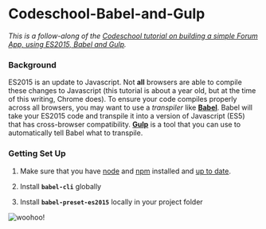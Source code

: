 # Codeschool-Babel-and-Gulp

_This is a follow-along of the [Codeschool tutorial on building a simple Forum App, using ES2015, Babel and Gulp](https://github.com/codeschool/WatchUsBuild-ForumAppWithES2015)._

### Background

ES2015 is an update to Javascript.  Not **all** browsers are able to compile these changes to Javascript (this tutorial is about a year old, but at the time of this writing, Chrome does).  To ensure your code compiles properly across all browsers, you may want to use a _transpiler_ like [**Babel**](https://babeljs.io/).  Babel will take your ES2015 code and transpile it into a version of Javascript (ES5) that has cross-browser compatibility.  [**Gulp**](http://gulpjs.com/) is a tool that you can use to automatically tell Babel what to transpile.  


### Getting Set Up

1. Make sure that you have [node](https://nodejs.org/en/download/) and [npm](https://docs.npmjs.com/getting-started/installing-node) installed and [up to date](https://docs.npmjs.com/getting-started/installing-node#updating-npm).

2. Install **`babel-cli`** globally
3. Install **`babel-preset-es2015`** locally in your project folder






![woohoo!](http://i.giphy.com/YTbZzCkRQCEJa.gif)
